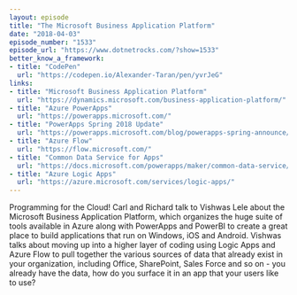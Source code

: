 ```yaml
---
layout: episode
title: "The Microsoft Business Application Platform"
date: "2018-04-03"
episode_number: "1533"
episode_url: "https://www.dotnetrocks.com/?show=1533"
better_know_a_framework:
- title: "CodePen"
  url: "https://codepen.io/Alexander-Taran/pen/yvrJeG"
links:
- title: "Microsoft Business Application Platform"
  url: "https://dynamics.microsoft.com/business-application-platform/"
- title: "Azure PowerApps"
  url: "https://powerapps.microsoft.com/"
- title: "PowerApps Spring 2018 Update"
  url: "https://powerapps.microsoft.com/blog/powerapps-spring-announce/"
- title: "Azure Flow"
  url: "https://flow.microsoft.com/"
- title: "Common Data Service for Apps"
  url: "https://docs.microsoft.com/powerapps/maker/common-data-service/data-platform-intro"
- title: "Azure Logic Apps"
  url: "https://azure.microsoft.com/services/logic-apps/"
---
```


Programming for the Cloud! Carl and Richard talk to Vishwas Lele about the Microsoft Business Application Platform, which organizes the huge suite of tools available in Azure along with PowerApps and PowerBI to create a great place to build applications that run on Windows, iOS and Android. Vishwas talks about moving up into a higher layer of coding using Logic Apps and Azure Flow to pull together the various sources of data that already exist in your organization, including Office, SharePoint, Sales Force and so on - you already have the data, how do you surface it in an app that your users like to use?
